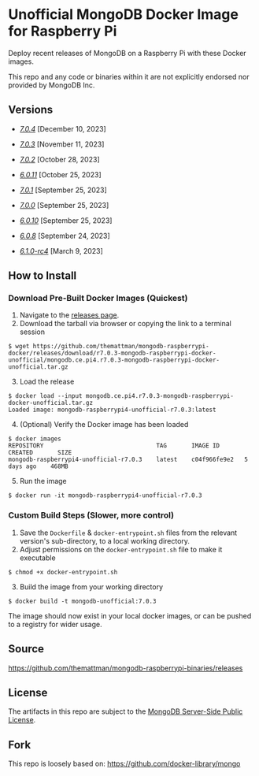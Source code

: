 # Unofficial MongoDB Docker Image for Raspberry Pi

Deploy recent releases of MongoDB on a Raspberry Pi with these Docker images.

This repo and any code or binaries within it are not explicitly endorsed nor provided by MongoDB Inc.

## Versions

- [_7.0.4_](https://github.com/themattman/mongodb-raspberrypi-docker/releases/tag/r7.0.4-mongodb-raspberrypi-docker-unofficial) [December 10, 2023]

- [_7.0.3_](https://github.com/themattman/mongodb-raspberrypi-docker/releases/tag/r7.0.3-mongodb-raspberrypi-docker-unofficial) [November 11, 2023]

- [_7.0.2_](https://github.com/themattman/mongodb-raspberrypi-docker/releases/tag/r7.0.2-mongodb-raspberrypi-docker-unofficial) [October 28, 2023]

- [_6.0.11_](https://github.com/themattman/mongodb-raspberrypi-docker/releases/tag/r6.0.11-mongodb-raspberrypi-docker-unofficial) [October 25, 2023]

- [_7.0.1_](https://github.com/themattman/mongodb-raspberrypi-docker/releases/tag/r7.0.1-mongodb-raspberrypi-docker-unofficial) [September 25, 2023]

- [_7.0.0_](https://github.com/themattman/mongodb-raspberrypi-docker/releases/tag/r7.0.0-mongodb-raspberrypi-docker-unofficial) [September 25, 2023]

- [_6.0.10_](https://github.com/themattman/mongodb-raspberrypi-docker/releases/tag/r6.0.10-mongodb-raspberrypi-docker-unofficial) [September 25, 2023]

- [_6.0.8_](https://github.com/themattman/mongodb-raspberrypi-docker/releases/tag/r6.0.8-mdb-rpi-docker-unofficial) [September 24, 2023]

- [_6.1.0-rc4_](https://github.com/themattman/mongodb-raspberrypi-docker/releases/tag/r6.1.0-rc4-mdb-rpi-docker-unofficial) [March 9, 2023]


## How to Install

### Download Pre-Built Docker Images (Quickest)

1. Navigate to the [releases page](https://github.com/themattman/mongodb-raspberrypi-docker/releases).
2. Download the tarball via browser or copying the link to a terminal session
```
$ wget https://github.com/themattman/mongodb-raspberrypi-docker/releases/download/r7.0.3-mongodb-raspberrypi-docker-unofficial/mongodb.ce.pi4.r7.0.3-mongodb-raspberrypi-docker-unofficial.tar.gz
```
3. Load the release
```
$ docker load --input mongodb.ce.pi4.r7.0.3-mongodb-raspberrypi-docker-unofficial.tar.gz 
Loaded image: mongodb-raspberrypi4-unofficial-r7.0.3:latest
```
4. (Optional) Verify the Docker image has been loaded
```
$ docker images
REPOSITORY                                TAG       IMAGE ID       CREATED       SIZE
mongodb-raspberrypi4-unofficial-r7.0.3    latest    c04f966fe9e2   5 days ago    468MB
```
5. Run the image
```
$ docker run -it mongodb-raspberrypi4-unofficial-r7.0.3
```

### Custom Build Steps (Slower, more control)

1. Save the `Dockerfile` & `docker-entrypoint.sh` files from the relevant version's sub-directory, to a local working directory.
2. Adjust permissions on the `docker-entrypoint.sh` file to make it executable
```
$ chmod +x docker-entrypoint.sh
```
3. Build the image from your working directory
```
$ docker build -t mongodb-unofficial:7.0.3
```

The image should now exist in your local docker images, or can be pushed to a registry for wider usage.  

## Source

https://github.com/themattman/mongodb-raspberrypi-binaries/releases

## License

The artifacts in this repo are subject to the [MongoDB Server-Side Public License](https://github.com/mongodb/mongo/blob/r7.0.3/LICENSE-Community.txt).

## Fork

This repo is loosely based on: https://github.com/docker-library/mongo
